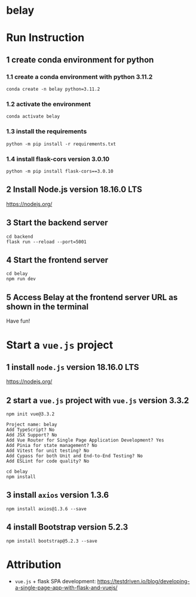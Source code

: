 # belay

# Run Instruction
## 1 create conda environment for python
### 1.1 create a conda environment with python 3.11.2
```
conda create -n belay python=3.11.2
```
### 1.2 activate the environment
```
conda activate belay
```
### 1.3 install the requirements
```
python -m pip install -r requirements.txt
```
### 1.4 install flask-cors version 3.0.10
```
python -m pip install flask-cors==3.0.10
```
## 2 Install Node.js version 18.16.0 LTS
https://nodejs.org/
## 3 Start the backend server
```
cd backend
flask run --reload --port=5001
```
## 4 Start the frontend server
```
cd belay
npm run dev
```
## 5 Access Belay at the frontend server URL as shown in the terminal
Have fun!

# Start a `vue.js` project
## 1 install `node.js` version 18.16.0 LTS
https://nodejs.org/
## 2 start a `vue.js` project with `vue.js` version 3.3.2
```
npm init vue@3.3.2

Project name: belay
Add TypeScript? No
Add JSX Support? No
Add Vue Router for Single Page Application Development? Yes
Add Pinia for state management? No
Add Vitest for unit testing? No
Add Cypass for both Unit and End-to-End Testing? No
Add ESLint for code quality? No

cd belay
npm install
```
## 3 install `axios` version 1.3.6
```
npm install axios@1.3.6 --save
```
## 4 install Bootstrap version 5.2.3
```
npm install bootstrap@5.2.3 --save
```

# Attribution
- `vue.js` + flask SPA development: https://testdriven.io/blog/developing-a-single-page-app-with-flask-and-vuejs/